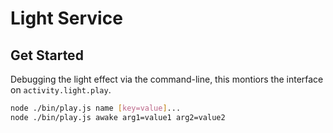 # Light Service

## Get Started

Debugging the light effect via the command-line, this montiors the interface on `activity.light.play`.

```sh
node ./bin/play.js name [key=value]...
node ./bin/play.js awake arg1=value1 arg2=value2
```
